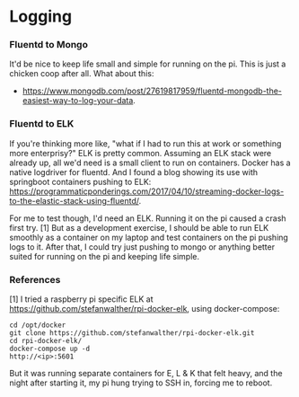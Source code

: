 # Logging

### Fluentd to Mongo

It'd be nice to keep life small and simple for running on the pi. This is just a chicken coop after all.  What about this:

- https://www.mongodb.com/post/27619817959/fluentd-mongodb-the-easiest-way-to-log-your-data.

<insert>

### Fluentd to ELK

If you're thinking more like, "what if I had to run this at work or something more enterprisy?"  ELK is pretty common.  Assuming an ELK stack were already up, all we'd need is a small client to run on containers.  Docker has a native logdriver for fluentd.  And I found a blog showing its use with springboot containers pushing to ELK: https://programmaticponderings.com/2017/04/10/streaming-docker-logs-to-the-elastic-stack-using-fluentd/.

For me to test though, I'd need an ELK.  Running it on the pi caused a crash first try. [1]  But as a development exercise, I should be able to run ELK smoothly as a container on my laptop and test containers on the pi pushing logs to it. After that, I could try just pushing to mongo or anything better suited for running on the pi and keeping life simple.

<insert>

### References

[1] I tried a raspberry pi specific ELK at https://github.com/stefanwalther/rpi-docker-elk, using docker-compose:

    cd /opt/docker 
    git clone https://github.com/stefanwalther/rpi-docker-elk.git
    cd rpi-docker-elk/
    docker-compose up -d
    http://<ip>:5601

But it was running separate containers for E, L & K that felt heavy, and the night after starting it, my pi hung trying to SSH in, forcing me to reboot.  